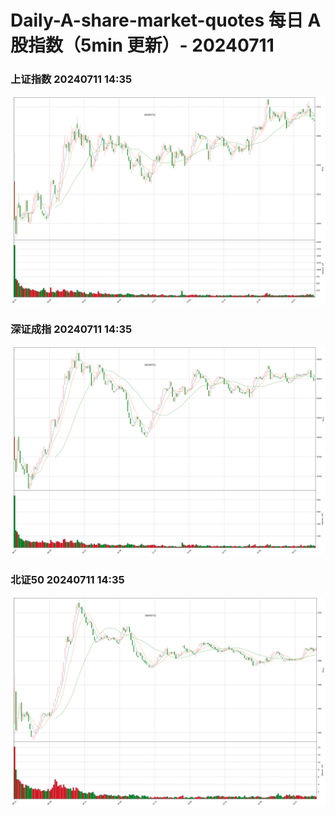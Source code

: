 
# Daily-A-share-market-quotes 每日 A 股指数（5min 更新）- 20240711

### 上证指数 20240711 14:35
![](./fig/2024/7/20240711-sh000001.png)

### 深证成指 20240711 14:35
![](./fig/2024/7/20240711-sz399001.png)

### 北证50 20240711 14:35
![](./fig/2024/7/20240711-bj899050.png)
